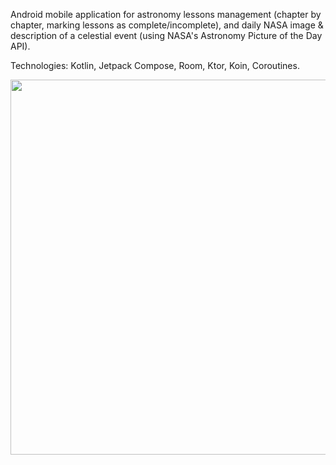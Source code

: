 Android mobile application for astronomy lessons management (chapter by chapter, marking lessons as complete/incomplete), and daily NASA image & description of a celestial event (using NASA's Astronomy Picture of the Day API).

Technologies: Kotlin, Jetpack Compose, Room, Ktor, Koin, Coroutines.

<img src="./demo.gif" height="600">
